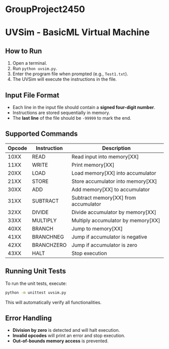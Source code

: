 # GroupProject2450

# UVSim - BasicML Virtual Machine

## How to Run

1. Open a terminal.
2. Run `python uvsim.py`.
3. Enter the program file when prompted (e.g., `Test1.txt`).
4. The UVSim will execute the instructions in the file.

## Input File Format

- Each line in the input file should contain a **signed four-digit number**.
- Instructions are stored sequentially in memory.
- The **last line** of the file should be `-99999` to mark the end.

## Supported Commands

| Opcode | Instruction | Description                          |
| ------ | ----------- | ------------------------------------ |
| 10XX   | READ        | Read input into memory[XX]           |
| 11XX   | WRITE       | Print memory[XX]                     |
| 20XX   | LOAD        | Load memory[XX] into accumulator     |
| 21XX   | STORE       | Store accumulator into memory[XX]    |
| 30XX   | ADD         | Add memory[XX] to accumulator        |
| 31XX   | SUBTRACT    | Subtract memory[XX] from accumulator |
| 32XX   | DIVIDE      | Divide accumulator by memory[XX]     |
| 33XX   | MULTIPLY    | Multiply accumulator by memory[XX]   |
| 40XX   | BRANCH      | Jump to memory[XX]                   |
| 41XX   | BRANCHNEG   | Jump if accumulator is negative      |
| 42XX   | BRANCHZERO  | Jump if accumulator is zero          |
| 43XX   | HALT        | Stop execution                       |

## Running Unit Tests

To run the unit tests, execute:

```bash
python -m unittest uvsim.py
```

This will automatically verify all functionalities.

## Error Handling

- **Division by zero** is detected and will halt execution.
- **Invalid opcodes** will print an error and stop execution.
- **Out-of-bounds memory access** is prevented.